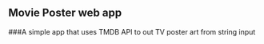 ## Movie Poster web app

###A simple app that uses TMDB API to out TV poster art from string input

